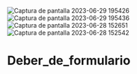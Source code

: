 ![Captura de pantalla 2023-06-29 195426](https://github.com/Ritamishell/Deber_de_formulario/assets/135658559/d0b216cc-240a-413d-a583-e9f9514e2dea)
![Captura de pantalla 2023-06-29 195436](https://github.com/Ritamishell/Deber_de_formulario/assets/135658559/92d9dde7-a878-42a4-b087-eb40632748fd)
![Captura de pantalla 2023-06-28 152651](https://github.com/Ritamishell/Deber_de_formulario/assets/135658559/9181ea62-487a-4998-94a4-f73c9de483f4)
![Captura de pantalla 2023-06-28 152542](https://github.com/Ritamishell/Deber_de_formulario/assets/135658559/d6239ed8-05eb-40f3-8a72-0e9889a3dffd)
# Deber_de_formulario
